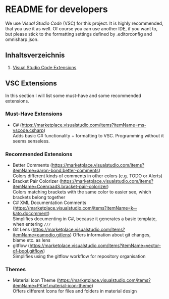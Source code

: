 # README for developers

We use *Visual Studio Code* (VSC) for this project. It is highly recommended, that you use it as well.
Of course you can use another IDE, if you want to, but please stick to the formatting settings defined by .editorconfig and omnisharp.json.

## Inhaltsverzeichnis
1. [Visual Studio Code Extensions](#vsc-extensions)

## VSC Extensions

In this section I will list some must-have and some recommended extensions.

### Must-Have Extensions
- C# (https://marketplace.visualstudio.com/items?itemName=ms-vscode.csharp)  
Adds basic C# functionality + formatting to VSC. Programming without it seems senseless.

### Recommended Extensions
- Better Comments (https://marketplace.visualstudio.com/items?itemName=aaron-bond.better-comments)  
Colors different kinds of comments in other colors (e.g. TODO or Alerts)
- Bracket Pair Colorizer (https://marketplace.visualstudio.com/items?itemName=CoenraadS.bracket-pair-colorizer)  
Colors matching brackets with the same color to easier see, which brackets belong together
- C# XML Documentation Comments (https://marketplace.visualstudio.com/items?itemName=k--kato.docomment)  
Simplifies documenting in C#, because it generates a basic template, when entering `///`
- Git Lens (https://marketplace.visualstudio.com/items?itemName=eamodio.gitlens)
Offers information about git changes, blame etc. as lens
- gitflow (https://marketplace.visualstudio.com/items?itemName=vector-of-bool.gitflow)  
Simplifies using the gitflow workflow for repository organisation

### Themes
- Material Icon Theme (https://marketplace.visualstudio.com/items?itemName=PKief.material-icon-theme)  
Offers different Icons for files and folders in material design
